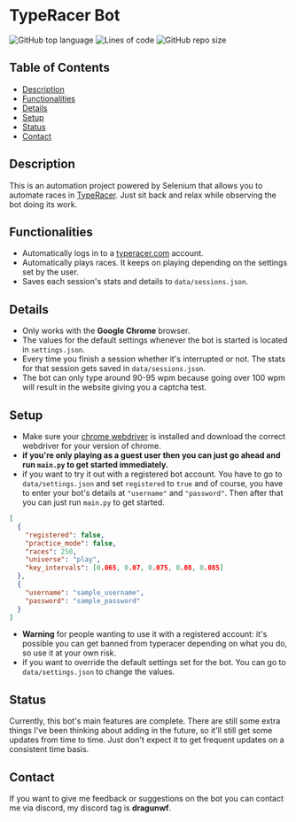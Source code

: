 # TypeRacer Bot

![GitHub top language](https://img.shields.io/github/languages/top/DragunWF/TypeRacer-Bot)
![Lines of code](https://img.shields.io/tokei/lines/github/DragunWF/TypeRacer-Bot)
![GitHub repo size](https://img.shields.io/github/repo-size/DragunWF/TypeRacer-Bot)

## Table of Contents

- [Description](#Description)
- [Functionalities](#Functionalities)
- [Details](#Details)
- [Setup](#Setup)
- [Status](#Status)
- [Contact](#Contact)

## Description

This is an automation project powered by Selenium that allows you to
automate races in [TypeRacer](https://play.typeracer.com/). Just sit back
and relax while observing the bot doing its work.

## Functionalities

- Automatically logs in to a [typeracer.com](https://play.typeracer.com/) account.
- Automatically plays races. It keeps on playing depending on the settings set by the user.
- Saves each session's stats and details to `data/sessions.json`.

## Details

- Only works with the **Google Chrome** browser.
- The values for the default settings whenever the bot is started is located
  in `settings.json`.
- Every time you finish a session whether it's interrupted or not. The stats for
  that session gets saved in `data/sessions.json`.
- The bot can only type around 90-95 wpm because going over 100 wpm will result in
  the website giving you a captcha test.

## Setup

- Make sure your [chrome webdriver](https://sites.google.com/a/chromium.org/chromedriver/downloads)
  is installed and download the correct webdriver for your version of chrome.
- **if you're only playing as a guest user then you can just go ahead and run `main.py` to get started immediately.**
- if you want to try it out with a registered bot account. You have to go to `data/settings.json`
  and set `registered` to `true` and of course, you have to enter your bot's details at `"username"`
  and `"password"`. Then after that you can just run `main.py` to get started.

```json
[
  {
    "registered": false,
    "practice_mode": false,
    "races": 250,
    "universe": "play",
    "key_intervals": [0.065, 0.07, 0.075, 0.08, 0.085]
  },
  {
    "username": "sample_username",
    "password": "sample_password"
  }
]
```

- **Warning** for people wanting to use it with a registered account: it's possible you can get
  banned from typeracer depending on what you do, so use it at your own risk.
- if you want to override the default settings set for the bot. You can go to
  `data/settings.json` to change the values.

## Status

Currently, this bot's main features are complete. There are still some extra things I've
been thinking about adding in the future, so it'll still get some updates from time to time.
Just don't expect it to get frequent updates on a consistent time basis.

## Contact

If you want to give me feedback or suggestions on the bot you can contact me via
discord, my discord tag is **dragunwf**.
